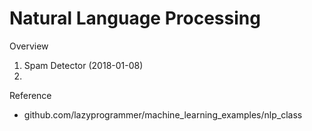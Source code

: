 # Natural Language Processing

Overview
1. Spam Detector (2018-01-08)
2. 


Reference
- github.com/lazyprogrammer/machine_learning_examples/nlp_class
